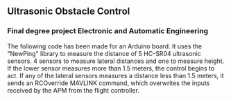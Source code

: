## Ultrasonic Obstacle Control
### Final degree project Electronic and Automatic Engineering

The following code has been made for an Arduino board. It uses the "NewPing" library to measure the distance of 5 HC-SR04 ultrasonic sensors. 4 sensors to measure lateral distances and one to measure height. If the lower sensor measures more than 1.5 meters, the control begins to act. If any of the lateral sensors measures a distance less than 1.5 meters, it sends an RCOverride MAVLINK command, which overwrites the inputs received by the APM from the flight controller.

